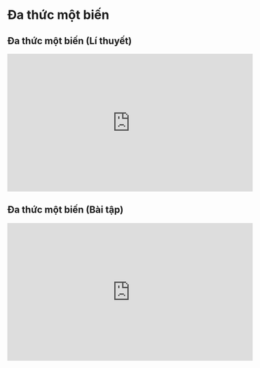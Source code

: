 # Đa thức một biến
## Đa thức một biến (Lí thuyết)
<iframe width="560" height="315" src="https://www.youtube.com/embed/i5QxrFddu2k?si=tL30kHKRJlRsKJuX" title="YouTube video player" frameborder="0" allow="accelerometer; autoplay; clipboard-write; encrypted-media; gyroscope; picture-in-picture; web-share" referrerpolicy="strict-origin-when-cross-origin" allowfullscreen></iframe>

## Đa thức một biến (Bài tập)
<iframe width="560" height="315" src="https://www.youtube.com/embed/1NnlONB-KTY?si=WcJQkS88pshLqZmo" title="YouTube video player" frameborder="0" allow="accelerometer; autoplay; clipboard-write; encrypted-media; gyroscope; picture-in-picture; web-share" referrerpolicy="strict-origin-when-cross-origin" allowfullscreen></iframe>

